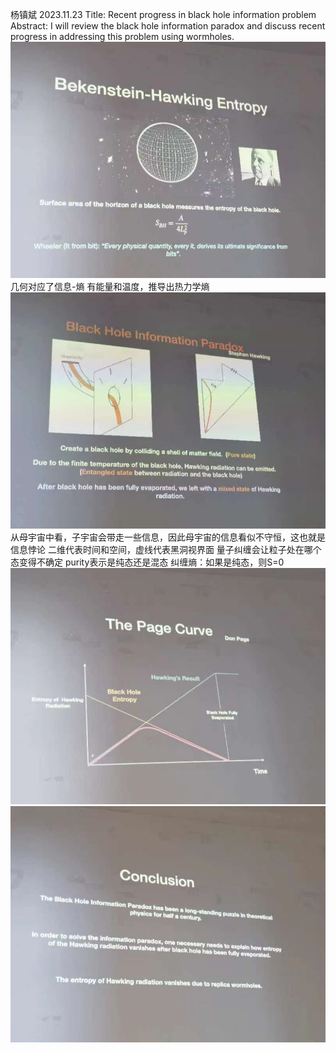 杨镇斌 2023.11.23
Title: Recent progress in black hole information problem
Abstract: I will review the black hole information paradox and discuss recent progress in addressing this problem using wormholes. 
![Alt text](../Attachments/Colloquium/informal_courses/ZhenbinYang1.pic.jpg)
几何对应了信息-熵
有能量和温度，推导出热力学熵
![Alt text](../Attachments/Colloquium/informal_courses/ZhenbinYang2.pic.jpg)
从母宇宙中看，子宇宙会带走一些信息，因此母宇宙的信息看似不守恒，这也就是信息悖论
二维代表时间和空间，虚线代表黑洞视界面
量子纠缠会让粒子处在哪个态变得不确定
purity表示是纯态还是混态
纠缠熵：如果是纯态，则S=0
![Alt text](../Attachments/Colloquium/informal_courses/ZhenbinYang3.pic.jpg)
![Alt text](../Attachments/Colloquium/informal_courses/ZhenbinYang4.pic.jpg)

